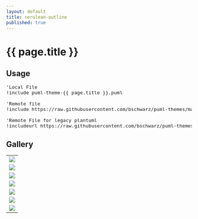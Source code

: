 ```yaml
---
layout: default
title: cerulean-outline
published: true
---
```

# {{ page.title }}

## Usage

<pre style="font-size: .8rem;">
'Local File
!include puml-theme-{{ page.title }}.puml

'Remote file
!include https://raw.githubusercontent.com/bschwarz/puml-themes/master/themes/{{ page.title }}/puml-theme-{{ page.title }}.puml

'Remote File for legacy plantuml
!includeurl https://raw.githubusercontent.com/bschwarz/puml-themes/master/themes/{{ page.title }}/puml-theme-{{ page.title }}.puml
</pre>

## Gallery
<table style="width: 100%">
    <tr>
        <td>
            <img src="activity-ex.png">
        </td>
    </tr>
    <tr>
        <td>
            <img src="class-ex.png">
        </td>
    </tr>
   <tr>
        <td>
            <img src="component-ex.png">
        </td> 
    </tr>
    <tr>
        <td>
            <img src="sequence-ex.png">
        </td>
    </tr>
   <tr>
        <td>
            <img src="usecase-ex.png">
        </td>
    </tr>
    <tr>
        <td>
            <img src="state-ex.png">
        </td>
    </tr>
    <tr>
        <td>
            <img src="object-ex.png">
        </td>
    </tr>
</table>
